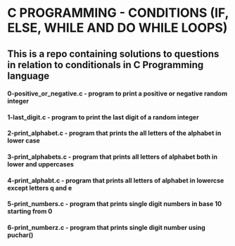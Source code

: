 # C PROGRAMMING - CONDITIONS (IF, ELSE, WHILE AND DO WHILE LOOPS)
## This is a repo containing solutions to questions in relation to conditionals in C Programming language
#### 0-positive_or_negative.c - program to print a positive or negative random integer
#### 1-last_digit.c - program to print the last digit of a random integer
#### 2-print_alphabet.c - program that prints the all  letters of the alphabet in lower case
#### 3-print_alphabets.c - program that prints all letters of alphabet both in lower and uppercases
#### 4-print_alphabt.c - program that prints all letters of alphabet in lowercse except letters q and e
#### 5-print_numbers.c - program that prints single digit numbers in base 10 starting from 0
#### 6-print_numberz.c - program that prints single digit number using puchar()
